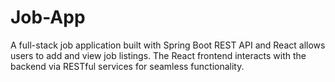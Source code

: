 # Job-App
A full-stack job application built with Spring Boot REST API and React allows users to add and view job listings. The React frontend interacts with the backend via RESTful services for seamless functionality.
